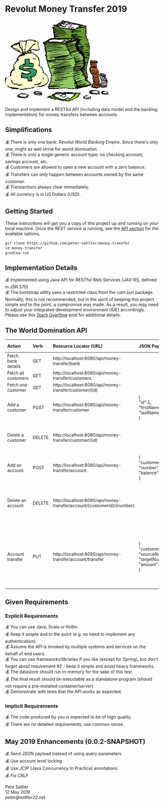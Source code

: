 # Revolut Money Transfer 2019
![Money Stack](https://github.com/peter-sattler/money-transfer/blob/master/img/money-stack.gif)

Design and implement a RESTful API (including data model and the backing implementation) for money transfers between accounts.

## Simplifications

:moneybag: There is only one bank: _Revolut World Banking Empire_. Since there's only one, might as well strive for world domination.  
:moneybag: There is only a single generic account type; no checking account, savings account, etc.  
:moneybag: Customers are allowed to open a new account with a zero balance.  
:moneybag: Transfers can only happen between accounts owned by the same customer.  
:moneybag: Transactions always clear immediately.  
:moneybag: All currency is in US Dollars (USD). 

## Getting Started

These instructions will get you a copy of this project up and running on your local machine. Once the REST service is running, see the [API section](#the-world-domination-api) for the available options.

```text
git clone https://github.com/peter-sattler/money-transfer
cd money-transfer
gradlew run
```

## Implementation Details

:moneybag: Implemented using Java API for RESTful Web Services (JAX-RS, defined in JSR 370)  
:moneybag: The bootstrap utility uses a restricted class from the _com.sun_ package. Normally, this is not recommended, but in the spirit of keeping this project simple and to the point, a compromise was made. As a result, you may need to adjust your integrated development environment (IDE) accordingly. Please see this [Stack Overflow](https://stackoverflow.com/questions/41099332/java-httpserver-error-access-restriction-the-type-httpserver-is-not-api) post for additional details.

## The World Domination API

Action              | Verb   | Resource Locator (URL)                                    | JSON Payload               | Status Codes
:-----------------  |:------ | :-------------------------------------------------------- | :------------------------- | :------------
Fetch bank details  | GET    | http://localhost:8080/api/money-transfer/bank             |                            | 200 (Success)
Fetch all customers | GET    | http://localhost:8080/api/money-transfer/customers        |                            | 200 (Success)
Fetch one customer  | GET    | http://localhost:8080/api/money-transfer/customer/{id}    |                            | 200 (Success)
Add a customer      | POST   | http://localhost:8080/api/money-transfer/customer         | {<br/>"id":1,<br/>"firstName":"Barb",<br/>"lastName":"Wire"<br/>} | 201 (Success)<br/>409 (Customer exists)
Delete a customer   | DELETE | http://localhost:8080/api/money-transfer/customer/{id}    |                            | 204 (Success)<br/>404 (Non-existent customer)
Add an account      | POST   | http://localhost:8080/api/money-transfer/account          | {<br/>"customerId":1,<br/>"number":123,<br/>"balance":100.25<br/>} | 201 (Success)<br/>409 (Account exists)
Delete an account   | DELETE | http://localhost:8080/api/money-transfer/account/{customerId}/{number} |               | 204 (Success)<br/>404 (Non-existent customer or account)
Account transfer    | PUT    | http://localhost:8080/api/money-transfer/account/transfer | {<br/>"customerId":1,<br/>"sourceNumber":123,<br/>"targetNumber":234,<br/>"amount":50<br/>} | 200 (Success)<br/>404 (Non-existent customer, source or target account)<br/>409 (Invalid amount)

## Given Requirements

### Explicit Requirements

:moneybag: You can use Java, Scala or Kotlin.  
:moneybag: Keep it simple and to the point (e.g. no need to implement any authentication).  
:moneybag: Assume the API is invoked by multiple systems and services on the behalf of end users.  
:moneybag: You can use frameworks/libraries if you like (except for Spring), but don't forget about requirement #2 - keep it simple and avoid heavy frameworks.  
:moneybag: The datastore should run in-memory for the sake of this test.  
:moneybag: The final result should be executable as a standalone program (should not require a pre-installed container/server).  
:moneybag: Demonstrate with tests that the API works as expected.

### Implicit Requirements

:moneybag: The code produced by you is expected to be of high quality.  
:moneybag: There are no detailed requirements, use common sense.

## May 2019 Enhancements (0.0.2-SNAPSHOT)
:moneybag: Send JSON payload instead of using query parameters  
:moneybag: Use account level locking  
:moneybag: Use JCIP (Java Concurrency In Practice) annotations  
:moneybag: Fix CRLF  

Pete Sattler   
12 May 2019  
_peter@sattler22.net_  
